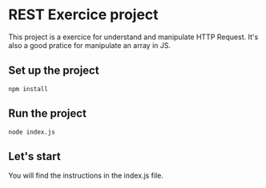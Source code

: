# REST Exercice project

This project is a exercice for understand and manipulate HTTP Request. It's also a good pratice for manipulate an array in JS.

## Set up the project

```
npm install
```


## Run the project
```
node index.js
```


## Let's start
You will find the instructions in the index.js file.
